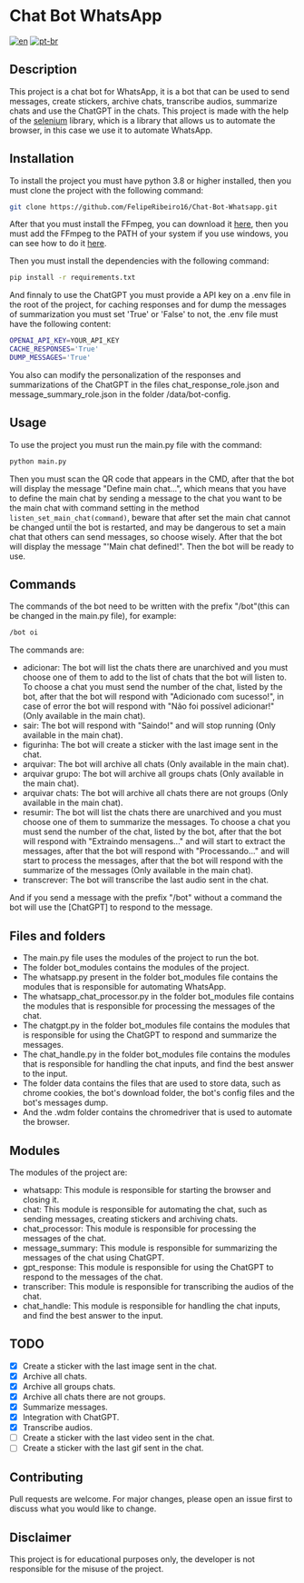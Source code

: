 # Chat Bot WhatsApp
[![en](https://img.shields.io/badge/lang-en-red.svg)](https://github.com/FelipeRibeiro16/Chat-Bot-Whatsapp/blob/master/README.md)
[![pt-br](https://img.shields.io/badge/lang-pt--br-green.svg)](https://github.com/FelipeRibeiro16/Chat-Bot-Whatsapp/blob/cbb4e521e351c7d2d5a91978953c871917af3146/README.pt-br.md)
## Description
This project is a chat bot for WhatsApp, it is a bot that can be used to send messages, create stickers, archive chats, transcribe audios, summarize chats and use the ChatGPT in the chats. This project is made with the help of the [selenium](https://www.selenium.dev/) library, which is a library that allows us to automate the browser, in this case we use it to automate WhatsApp.

## Installation
To install the project you must have python 3.8 or higher installed, then you must clone the project with the following command:
```bash
git clone https://github.com/FelipeRibeiro16/Chat-Bot-Whatsapp.git
```

After that you must install the FFmpeg, you can download it [here](https://ffmpeg.org/download.html), then you must add the FFmpeg to the PATH of your system if you use windows, you can see how to do it [here](https://www.thewindowsclub.com/how-to-install-ffmpeg-on-windows-10).

Then you must install the dependencies with the following command:
```bash
pip install -r requirements.txt
```

And finnaly to use the ChatGPT you must provide a API key on a .env file in the root of the project, for caching responses and for dump the messages of summarization you must set 'True' or 'False' to not, the .env file must have the following content:
```bash
OPENAI_API_KEY=YOUR_API_KEY
CACHE_RESPONSES='True'
DUMP_MESSAGES='True'
```

You also can modify the personalization of the responses and summarizations of the ChatGPT in the files chat_response_role.json and message_summary_role.json in the folder /data/bot-config.
## Usage
To use the project you must run the main.py file with the command:
```bash
python main.py
```
Then you must scan the QR code that appears in the CMD, after that the bot will display the message "Define main chat...", which means that you have to define the main chat by sending a message to the chat you want to be the main chat with command setting in the method `listen_set_main_chat(command)`, beware that after set the main chat cannot be changed until the bot is restarted, and may be dangerous to set a main chat that others can send messages, so choose wisely. After that the bot will display the message "'Main chat defined!". Then the bot will be ready to use.
## Commands
The commands of the bot need to be written with the prefix "/bot"(this can be changed in the main.py file), for example:
```bash
/bot oi
```
The commands are:
- adicionar: The bot will list the chats there are unarchived and you must choose one of them to add to the list of chats that the bot will listen to. To choose a chat you must send the number of the chat, listed by the bot, after that the bot will respond with "Adicionado com sucesso!", in case of error the bot will respond with "Não foi possível adicionar!" (Only available in the main chat).
- sair: The bot will respond with "Saindo!" and will stop running (Only available in the main chat).
- figurinha: The bot will create a sticker with the last image sent in the chat.
- arquivar: The bot will archive all chats (Only available in the main chat).
- arquivar grupo: The bot will archive all groups chats (Only available in the main chat).
- arquivar chats: The bot will archive all chats there are not groups (Only available in the main chat).
- resumir: The bot will list the chats there are unarchived and you must choose one of them to
summarize the messages. To choose a chat you must send the number of the chat, listed by the bot, after that the bot will respond with "Extraindo mensagens..." and will start to extract the messages, after that the bot will respond with "Processando..." and will start to process the messages, after that the bot will respond with the summarize of the messages (Only available in the main chat).
- transcrever: The bot will transcribe the last audio sent in the chat.

And if you send a message with the prefix "/bot" without a command the bot will use the [ChatGPT] to respond to the message.
## Files and folders
- The main.py file uses the modules of the project to run the bot.
- The folder bot_modules contains the modules of the project.
- The whatsapp.py present in the folder bot_modules file contains the modules that is responsible for automating WhatsApp.
- The whatsapp_chat_processor.py in the folder bot_modules file contains the modules that is responsible for processing the messages of the chat.
- The chatgpt.py in the folder bot_modules file contains the modules that is responsible for using the ChatGPT to respond and summarize the messages.
- The chat_handle.py in the folder bot_modules file contains the modules that is responsible for handling the chat inputs, and find the best answer to the input.
- The folder data contains the files that are used to store data, such as chrome cookies, the bot's download folder, the bot's config files and the bot's messages dump.
- And the .wdm folder contains the chromedriver that is used to automate the browser.

## Modules
The modules of the project are:
- whatsapp: This module is responsible for starting the browser and closing it.
- chat: This module is responsible for automating the chat, such as sending messages, creating stickers and archiving chats.
- chat_processor: This module is responsible for processing the messages of the chat.
- message_summary: This module is responsible for summarizing the messages of the chat using ChatGPT.
- gpt_response: This module is responsible for using the ChatGPT to respond to the messages of the chat.
- transcriber: This module is responsible for transcribing the audios of the chat.
- chat_handle: This module is responsible for handling the chat inputs, and find the best answer to the input. 

## TODO
- [X] Create a sticker with the last image sent in the chat.
- [X] Archive all chats.
- [X] Archive all groups chats.
- [X] Archive all chats there are not groups.
- [X] Summarize messages.
- [X] Integration with ChatGPT.
- [X] Transcribe audios.
- [ ] Create a sticker with the last video sent in the chat.
- [ ] Create a sticker with the last gif sent in the chat.

## Contributing
Pull requests are welcome. For major changes, please open an issue first to discuss what you would like to change.

## Disclaimer
This project is for educational purposes only, the developer is not responsible for the misuse of the project.

